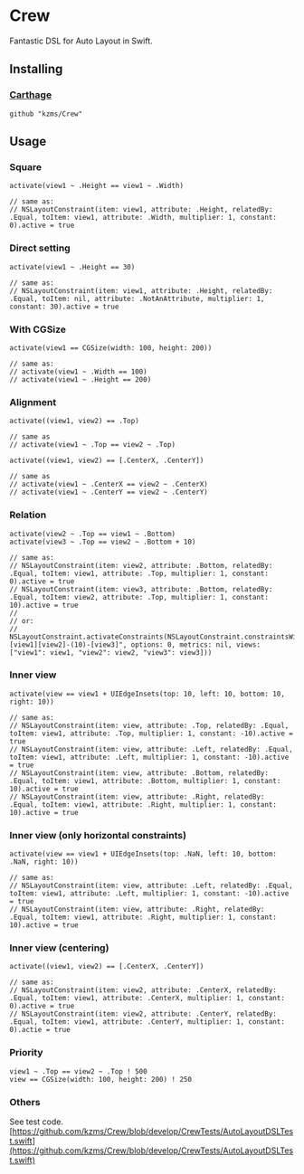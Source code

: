 # Crew

Fantastic DSL for Auto Layout in Swift.

## Installing

### [Carthage](https://github.com/Carthage/Carthage)

    github "kzms/Crew"


## Usage

### Square

    activate(view1 ~ .Height == view1 ~ .Width)

    // same as:
    // NSLayoutConstraint(item: view1, attribute: .Height, relatedBy: .Equal, toItem: view1, attribute: .Width, multiplier: 1, constant: 0).active = true

### Direct setting

    activate(view1 ~ .Height == 30)

    // same as:
    // NSLayoutConstraint(item: view1, attribute: .Height, relatedBy: .Equal, toItem: nil, attribute: .NotAnAttribute, multiplier: 1, constant: 30).active = true

### With CGSize

    activate(view1 == CGSize(width: 100, height: 200))

    // same as:
    // activate(view1 ~ .Width == 100)
    // activate(view1 ~ .Height == 200)

### Alignment

    activate((view1, view2) == .Top)

    // same as
    // activate(view1 ~ .Top == view2 ~ .Top)

    activate((view1, view2) == [.CenterX, .CenterY])

    // same as
    // activate(view1 ~ .CenterX == view2 ~ .CenterX)
    // activate(view1 ~ .CenterY == view2 ~ .CenterY)

### Relation

    activate(view2 ~ .Top == view1 ~ .Bottom)
    activate(view3 ~ .Top == view2 ~ .Bottom + 10)

    // same as:
    // NSLayoutConstraint(item: view2, attribute: .Bottom, relatedBy: .Equal, toItem: view1, attribute: .Top, multiplier: 1, constant: 0).active = true
    // NSLayoutConstraint(item: view3, attribute: .Bottom, relatedBy: .Equal, toItem: view2, attribute: .Top, multiplier: 1, constant: 10).active = true
    //
    // or:
    // NSLayoutConstraint.activateConstraints(NSLayoutConstraint.constraintsWithVisualFormat("V:[view1][view2]-(10)-[view3]", options: 0, metrics: nil, views: ["view1": view1, "view2": view2, "view3": view3]))

### Inner view

    activate(view == view1 + UIEdgeInsets(top: 10, left: 10, bottom: 10, right: 10))

    // same as:
    // NSLayoutConstraint(item: view, attribute: .Top, relatedBy: .Equal, toItem: view1, attribute: .Top, multiplier: 1, constant: -10).active = true
    // NSLayoutConstraint(item: view, attribute: .Left, relatedBy: .Equal, toItem: view1, attribute: .Left, multiplier: 1, constant: -10).active = true
    // NSLayoutConstraint(item: view, attribute: .Bottom, relatedBy: .Equal, toItem: view1, attribute: .Bottom, multiplier: 1, constant: 10).active = true
    // NSLayoutConstraint(item: view, attribute: .Right, relatedBy: .Equal, toItem: view1, attribute: .Right, multiplier: 1, constant: 10).active = true

### Inner view (only horizontal constraints)

    activate(view == view1 + UIEdgeInsets(top: .NaN, left: 10, bottom: .NaN, right: 10))

    // same as:
    // NSLayoutConstraint(item: view, attribute: .Left, relatedBy: .Equal, toItem: view1, attribute: .Left, multiplier: 1, constant: -10).active = true
    // NSLayoutConstraint(item: view, attribute: .Right, relatedBy: .Equal, toItem: view1, attribute: .Right, multiplier: 1, constant: 10).active = true

### Inner view (centering)

    activate((view1, view2) == [.CenterX, .CenterY])

    // same as:
    // NSLayoutConstraint(item: view2, attribute: .CenterX, relatedBy: .Equal, toItem: view1, attribute: .CenterX, multiplier: 1, constant: 0).active = true
    // NSLayoutConstraint(item: view2, attribute: .CenterY, relatedBy: .Equal, toItem: view1, attribute: .CenterY, multiplier: 1, constant: 0).actie = true

### Priority
    view1 ~ .Top == view2 ~ .Top ! 500
    view == CGSize(width: 100, height: 200) ! 250

### Others

See test code.  
[https://github.com/kzms/Crew/blob/develop/CrewTests/AutoLayoutDSLTest.swift](https://github.com/kzms/Crew/blob/develop/CrewTests/AutoLayoutDSLTest.swift)
